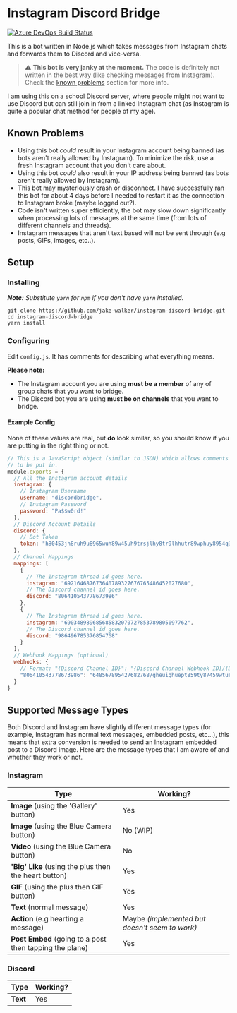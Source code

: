 # Instagram Discord Bridge

<a href="https://dev.azure.com/jakewalker/Instagram%20Discord%20Bridge/_build?definitionId=4"><img alt="Azure DevOps Build Status" src="https://img.shields.io/azure-devops/build/jakewalker/b8e8016b-3f91-4cda-80fc-f3f45b7d4ddc/4/master?style=flat-square"></a>

This is a bot written in Node.js which takes messages from Instagram chats and forwards them to Discord and vice-versa.

> ⚠️ **This bot is very janky at the moment.** The code is definitely not written in the best way (like checking messages from Instagram). Check the [known problems](#known-problems) section for more info.

I am using this on a school Discord server, where people might not want to use Discord but can still join in from a linked Instagram chat (as Instagram is quite a popular chat method for people of my age).

## Known Problems

* Using this bot *could* result in your Instagram account being banned (as bots aren't really allowed by Instagram). To minimize the risk, use a fresh Instagram account that you don't care about.
* Using this bot *could* also result in your IP address being banned (as bots aren't really allowed by Instagram).
* This bot may mysteriously crash or disconnect. I have successfully ran this bot for about 4 days before I needed to restart it as the connection to Instagram broke (maybe logged out?).
* Code isn't written super efficiently, the bot may slow down significantly when processing lots of messages at the same time (from lots of different channels and threads).
* Instagram messages that aren't text based will not be sent through (e.g posts, GIFs, images, etc..).

## Setup

### Installing

_**Note:** Substitute `yarn` for `npm` if you don't have `yarn` installed._

```
git clone https://github.com/jake-walker/instagram-discord-bridge.git
cd instagram-discord-bridge
yarn install
```

### Configuring

Edit `config.js`. It has comments for describing what everything means.

**Please note:**

* The Instagram account you are using **must be a member** of any of group chats that you want to bridge.
* The Discord bot you are using **must be on channels** that you want to bridge.

#### Example Config

None of these values are real, but **do** look similar, so you should know if you are putting in the right thing or not.

```js
// This is a JavaScript object (similar to JSON) which allows comments
// to be put in.
module.exports = {
  // All the Instagram account details
  instagram: {
    // Instagram Username
    username: "discordbridge",
    // Instagram Password
    password: "Pa$$w0rd!"
  },
  // Discord Account Details
  discord: {
    // Bot Token
    token: "h80453jh8ruh9u8965wuh89w45uh9trsjlhy8tr9lhhutr89wphuy8954q3"
  },
  // Channel Mappings
  mappings: [
    {
      // The Instagram thread id goes here.
      instagram: "692164687673640789327676765486452027680",
      // The Discord channel id goes here.
      discord: "806410543778673986"
    },
    {
      // The Instagram thread id goes here.
      instagram: "690348989685685832070727853789805097762",
      // The Discord channel id goes here.
      discord: "986496785376854768"
    }
  ],
  // Webhook Mappings (optional)
  webhooks: {
    // Format: "{Discord Channel ID}": "{Discord Channel Webhook ID}/{Discord Channel Webhook Token}"
    "806410543778673986": "648567895427682768/gheuighuept859ty87459wtu85ghw8lgyh89p5eyr8g9pysh8ggyh89twy89453yt8hs"
  }
}
```

## Supported Message Types

Both Discord and Instagram have slightly different message types (for example, Instagram has normal text messages, embedded posts, etc...), this means that extra conversion is needed to send an Instagram embedded post to a Discord image. Here are the message types that I am aware of and whether they work or not.

### Instagram

| Type | Working? |
| ---- | -------- |
| **Image** (using the 'Gallery' button) | Yes |
| **Image** (using the Blue Camera button) | No (WIP) |
| **Video** (using the Blue Camera button) | No |
| **'Big' Like** (using the plus then the heart button) | Yes |
| **GIF** (using the plus then GIF button) | Yes |
| **Text** (normal message) | Yes |
| **Action** (e.g hearting a message) | Maybe _(implemented but doesn't seem to work)_ |
| **Post Embed** (going to a post then tapping the plane) | Yes |

### Discord

| Type | Working? |
| ---- | -------- |
| **Text** | Yes |